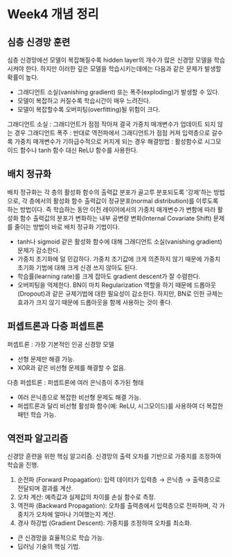 Week4 개념 정리
===
심층 신경망 훈련
---
심층 신경망에선 모델이 복잡해질수록 hidden layer의 개수가 많은 신경망 모델을 학습시켜야 한다. 하지만 이러한 깊은 모델을 학습시키는데에는 다음과 같은 문제가 발생할 확률이 높다.

- 그래디언트 소실(vanishing gradient) 또는 폭주(exploding)가 발생할 수 있다.
- 모델이 복잡하고 커질수록 학습시간이 매우 느려진다.
- 모델이 복잡할수록 오버피팅(overfitting)될 위험이 크다.

그래디언트 소실 : 그래디언트가 점점 작아져 결국 가중치 매개변수가 업데이트 되지 않는 경우
그래디언트 폭주 : 반대로 역전파에서 그래디언트가 점점 커져 입력층으로 갈수록 가중치 매개변수가 기하급수적으로 커지게 되는 경우
해결방법 : 활성함수로 시그모이드 함수나 tanh 함수 대신 ReLU 함수를 사용한다. 

배치 정규화
---
배치 정규화는 각 층의 활성화 함수의 출력값 분포가 골고루 분포되도록 '강제'하는 방법으로, 각 층에서의 활성화 함수 출력값이 정규분포(normal distribution)를 이루도록 하는 방법이다.
즉 학습하는 동안 이전 레이어에서의 가중치 매개변수가 변함에 따라 활성화 함수 출력값의 분포가 변화하는 내부 공변량 변화(Internal Covariate Shift) 문제를 줄이는 방법이 바로 배치 정규화 기법이다.

- tanh나 sigmoid 같은 활성화 함수에 대해 그래디언트 소실(vanishing gradient)문제가 감소한다.
- 가중치 초기화에 덜 민감하다. 가중치 초기값에 크게 의존하지 않기 때문에 가중치 초기화 기법에 대해 크게 신경 쓰지 않아도 된다.
- 학습률(learning rate)를 크게 잡아도 gradient descent가 잘 수렴한다.
- 오버피팅을 억제한다. BN이 마치 Regularization 역할을 하기 때문에 드롭아웃(Dropout)과 같은 규제기법에 대한 필요성이 감소한다. 하지만, BN로 인한 규제는 효과가 크지 않기 때문에 드롭아웃을 함께 사용하는 것이 좋다.

퍼셉트론과 다층 퍼셉트론
---
퍼셉트론 : 가장 기본적인 인공 신경망 모델
- 선형 문제만 해결 가능.
- XOR과 같은 비선형 문제를 해결할 수 없음.

다층 퍼셉트론 : 퍼셉트론에 여러 은닉층이 추가된 형태
- 여러 은닉층으로 복잡한 비선형 문제도 해결 가능.
- 퍼셉트론과 달리 비선형 활성화 함수(예: ReLU, 시그모이드)를 사용하여 더 복잡한 패턴 학습 가능.

역전파 알고리즘
---
신경망 훈련을 위한 핵심 알고리즘. 신경망의 출력 오차를 기반으로 가중치를 조정하여 학습을 진행.

1. 순전파 (Forward Propagation): 입력 데이터가 입력층 → 은닉층 → 출력층으로 전달되며 결과를 계산.
2. 오차 계산: 예측값과 실제값의 차이를 손실 함수로 측정.
3. 역전파 (Backward Propagation): 오차를 출력층에서 입력층으로 전파하며, 각 가중치가 오차에 얼마나 기여했는지 계산.
4. 경사 하강법 (Gradient Descent): 가중치를 조정하여 오차를 최소화.

- 큰 신경망을 효율적으로 학습 가능.
- 딥러닝 기술의 핵심 기법.